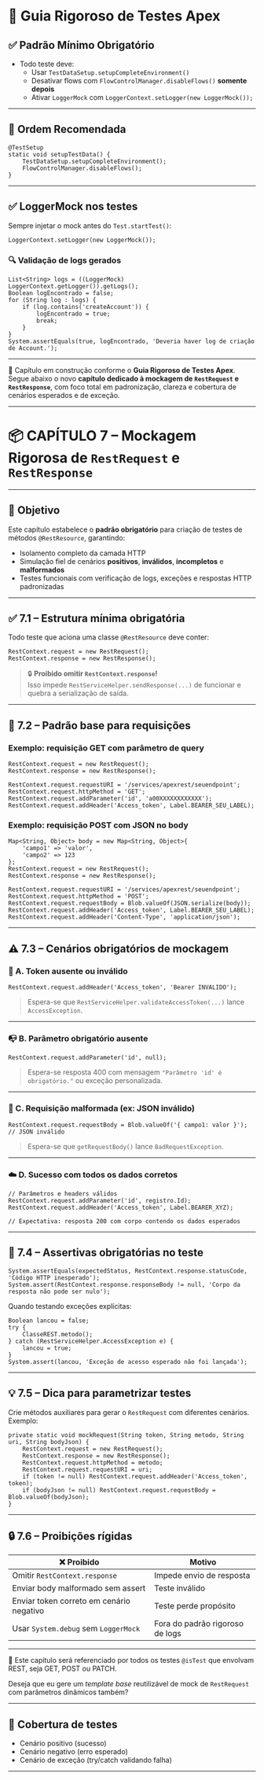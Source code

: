 # 🧪 Guia Rigoroso de Testes Apex

## ✅ Padrão Mínimo Obrigatório

- Todo teste deve:
  - Usar `TestDataSetup.setupCompleteEnvironment()`
  - Desativar flows com `FlowControlManager.disableFlows()` **somente depois**
  - Ativar `LoggerMock` com `LoggerContext.setLogger(new LoggerMock());`

---

## 🧪 Ordem Recomendada

```apex
@TestSetup
static void setupTestData() {
    TestDataSetup.setupCompleteEnvironment();
    FlowControlManager.disableFlows();
}
```

---

## ✅ LoggerMock nos testes

Sempre injetar o mock antes do `Test.startTest()`:

```apex
LoggerContext.setLogger(new LoggerMock());
```

### 🔍 Validação de logs gerados

```apex
List<String> logs = ((LoggerMock) LoggerContext.getLogger()).getLogs();
Boolean logEncontrado = false;
for (String log : logs) {
    if (log.contains('createAccount')) {
        logEncontrado = true;
        break;
    }
}
System.assertEquals(true, logEncontrado, 'Deveria haver log de criação de Account.');
```

---


🚧 Capítulo em construção conforme o **Guia Rigoroso de Testes Apex**.  
Segue abaixo o novo **capítulo dedicado à mockagem de `RestRequest` e `RestResponse`**, com foco total em padronização, clareza e cobertura de cenários esperados e de exceção.

---

# 📦 CAPÍTULO 7 – Mockagem Rigorosa de `RestRequest` e `RestResponse`

---

## 🎯 Objetivo

Este capítulo estabelece o **padrão obrigatório** para criação de testes de métodos `@RestResource`, garantindo:

- Isolamento completo da camada HTTP
- Simulação fiel de cenários **positivos**, **inválidos**, **incompletos** e **malformados**
- Testes funcionais com verificação de logs, exceções e respostas HTTP padronizadas

---

## ✅ 7.1 – Estrutura mínima obrigatória

Todo teste que aciona uma classe `@RestResource` deve conter:

```apex
RestContext.request = new RestRequest();
RestContext.response = new RestResponse();
```

> 🔒 **Proibido omitir `RestContext.response`!**  
> Isso impede `RestServiceHelper.sendResponse(...)` de funcionar e quebra a serialização de saída.

---

## 🧱 7.2 – Padrão base para requisições

### Exemplo: requisição GET com parâmetro de query

```apex
RestContext.request = new RestRequest();
RestContext.response = new RestResponse();

RestContext.request.requestURI = '/services/apexrest/seuendpoint';
RestContext.request.httpMethod = 'GET';
RestContext.request.addParameter('id', 'a00XXXXXXXXXXXX');
RestContext.request.addHeader('Access_token', Label.BEARER_SEU_LABEL);
```

### Exemplo: requisição POST com JSON no body

```apex
Map<String, Object> body = new Map<String, Object>{
    'campo1' => 'valor',
    'campo2' => 123
};
RestContext.request = new RestRequest();
RestContext.response = new RestResponse();

RestContext.request.requestURI = '/services/apexrest/seuendpoint';
RestContext.request.httpMethod = 'POST';
RestContext.request.requestBody = Blob.valueOf(JSON.serialize(body));
RestContext.request.addHeader('Access_token', Label.BEARER_SEU_LABEL);
RestContext.request.addHeader('Content-Type', 'application/json');
```

---

## ⚠️ 7.3 – Cenários obrigatórios de mockagem

### 🔐 A. Token ausente ou inválido

```apex
RestContext.request.addHeader('Access_token', 'Bearer INVALIDO');
```

> Espera-se que `RestServiceHelper.validateAccessToken(...)` lance `AccessException`.

---

### 📭 B. Parâmetro obrigatório ausente

```apex
RestContext.request.addParameter('id', null);
```

> Espera-se resposta 400 com mensagem `"Parâmetro 'id' é obrigatório."` ou exceção personalizada.

---

### 🧨 C. Requisição malformada (ex: JSON inválido)

```apex
RestContext.request.requestBody = Blob.valueOf('{ campo1: valor }'); // JSON inválido
```

> Espera-se que `getRequestBody()` lance `BadRequestException`.

---

### ☁️ D. Sucesso com todos os dados corretos

```apex
// Parâmetros e headers válidos
RestContext.request.addParameter('id', registro.Id);
RestContext.request.addHeader('Access_token', Label.BEARER_XYZ);

// Expectativa: resposta 200 com corpo contendo os dados esperados
```

---

## 🧪 7.4 – Assertivas obrigatórias no teste

```apex
System.assertEquals(expectedStatus, RestContext.response.statusCode, 'Código HTTP inesperado');
System.assert(RestContext.response.responseBody != null, 'Corpo da resposta não pode ser nulo');
```

Quando testando exceções explícitas:

```apex
Boolean lancou = false;
try {
    ClasseREST.metodo();
} catch (RestServiceHelper.AccessException e) {
    lancou = true;
}
System.assert(lancou, 'Exceção de acesso esperado não foi lançada');
```

---

## 💡 7.5 – Dica para parametrizar testes

Crie métodos auxiliares para gerar o `RestRequest` com diferentes cenários. Exemplo:

```apex
private static void mockRequest(String token, String metodo, String uri, String bodyJson) {
    RestContext.request = new RestRequest();
    RestContext.response = new RestResponse();
    RestContext.request.httpMethod = metodo;
    RestContext.request.requestURI = uri;
    if (token != null) RestContext.request.addHeader('Access_token', token);
    if (bodyJson != null) RestContext.request.requestBody = Blob.valueOf(bodyJson);
}
```

---

## 🔒 7.6 – Proibições rígidas

| ❌ Proibido                           | Motivo |
|-------------------------------------|--------|
| Omitir `RestContext.response`       | Impede envio de resposta |
| Enviar body malformado sem assert   | Teste inválido |
| Enviar token correto em cenário negativo | Teste perde propósito |
| Usar `System.debug` sem `LoggerMock` | Fora do padrão rigoroso de logs |

---

📘 Este capítulo será referenciado por todos os testes `@isTest` que envolvam REST, seja GET, POST ou PATCH.

Deseja que eu gere um *template base* reutilizável de mock de `RestRequest` com parâmetros dinâmicos também?

---

## 🎯 Cobertura de testes

- Cenário positivo (sucesso)
- Cenário negativo (erro esperado)
- Cenário de exceção (try/catch validando falha)


---
